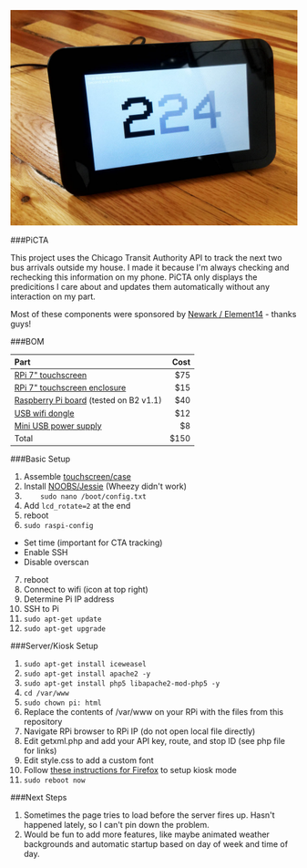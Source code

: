 ![PiCTA](PiCTA.jpg)

###PiCTA

This project uses the Chicago Transit Authority API to track the next two bus arrivals outside my house. I made it because I'm always checking and rechecking this information on my phone. PiCTA only displays the predicitions I care about and updates them automatically without any interaction on my part. 

Most of these components were sponsored by [Newark / Element14](http://www.newark.com/) - thanks guys!

###BOM

Part | Cost
| :--- | ---: |
| [RPi 7" touchscreen](http://www.newark.com/raspberry-pi/raspberrypi-display/display-7-touch-screen-rpi-sbc/dp/49Y1712?MER=bn_level5_3NP_EngagementRec_1) | $75 |
| [RPi 7" touchscreen enclosure](https://www.adafruit.com/products/2033) | $15 |
| [Raspberry Pi board](http://www.newark.com/raspberry-pi/rpi2-modb-8gb-noobs/sbc-raspberry-pi-2-model-b-8gb/dp/38Y6469?selectedCategoryId=&exaMfpn=true&categoryId=&searchRef=SearchLookAhead&iscrfnonsku=false) (tested on B2 v1.1) | $40 |
| [USB wifi dongle](http://www.newark.com/adafruit-industries/814/miniature-wifi-module-raspberry/dp/53W6285?ost=53W6285&selectedCategoryId=&categoryNameResp=All%2BCategories&iscrfnonsku=false) | $12 |
| [Mini USB power supply](https://www.adafruit.com/product/1995) | $8 |
| Total | $150 |

###Basic Setup

1. Assemble [touchscreen/case](https://cdn-shop.adafruit.com/product-files/2718/2718build.jpg)
2. Install [NOOBS/Jessie](http://computers.tutsplus.com/tutorials/how-to-install-noobs-on-a-raspberry-pi-with-a-mac--mac-57831) (Wheezy didn't work)
3. ```    sudo nano /boot/config.txt```
4. Add ```lcd_rotate=2``` at the end
5. reboot
6. ```sudo raspi-config```
 * Set time (important for CTA tracking)
 * Enable SSH
 * Disable overscan
7. reboot
8. Connect to wifi (icon at top right)
9. Determine Pi IP address
10. SSH to Pi
11. ```sudo apt-get update```
12. ```sudo apt-get upgrade```

###Server/Kiosk Setup

1. ```sudo apt-get install iceweasel```
2. ```sudo apt-get install apache2 -y```
10. ```sudo apt-get install php5 libapache2-mod-php5 -y```
11. ```cd /var/www```
12. ```sudo chown pi: html```
13. Replace the contents of /var/www on your RPi with the files from this repository
15. Navigate RPi browser to RPi IP (do not open local file directly)
16. Edit getxml.php and add your API key, route, and stop ID (see php file for links)
17. Edit style.css to add a custom font
16. Follow [these instructions for Firefox](https://github.com/elalemanyo/raspberry-pi-kiosk-screen) to setup kiosk mode
17. ```sudo reboot now```

###Next Steps
1. Sometimes the page tries to load before the server fires up. Hasn't happened lately, so I can't pin down the problem.
2. Would be fun to add more features, like maybe animated weather backgrounds and automatic startup based on day of week and time of day.
